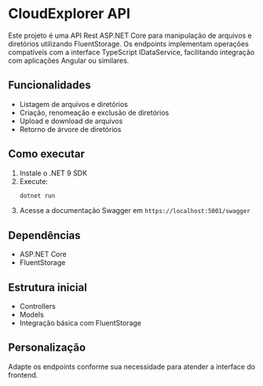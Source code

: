 # CloudExplorer API

Este projeto é uma API Rest ASP.NET Core para manipulação de arquivos e diretórios utilizando FluentStorage. Os endpoints implementam operações compatíveis com a interface TypeScript IDataService, facilitando integração com aplicações Angular ou similares.

## Funcionalidades
- Listagem de arquivos e diretórios
- Criação, renomeação e exclusão de diretórios
- Upload e download de arquivos
- Retorno de árvore de diretórios

## Como executar

1. Instale o .NET 9 SDK
2. Execute:
   ```powershell
   dotnet run
   ```
3. Acesse a documentação Swagger em `https://localhost:5001/swagger`

## Dependências
- ASP.NET Core
- FluentStorage

## Estrutura inicial
- Controllers
- Models
- Integração básica com FluentStorage

## Personalização
Adapte os endpoints conforme sua necessidade para atender a interface do frontend.
